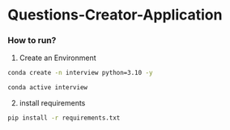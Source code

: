 # Questions-Creator-Application

### How to run?

1. Create an Environment

```bash
conda create -n interview python=3.10 -y

conda active interview

```

2. install requirements

```bash
pip install -r requirements.txt
```
